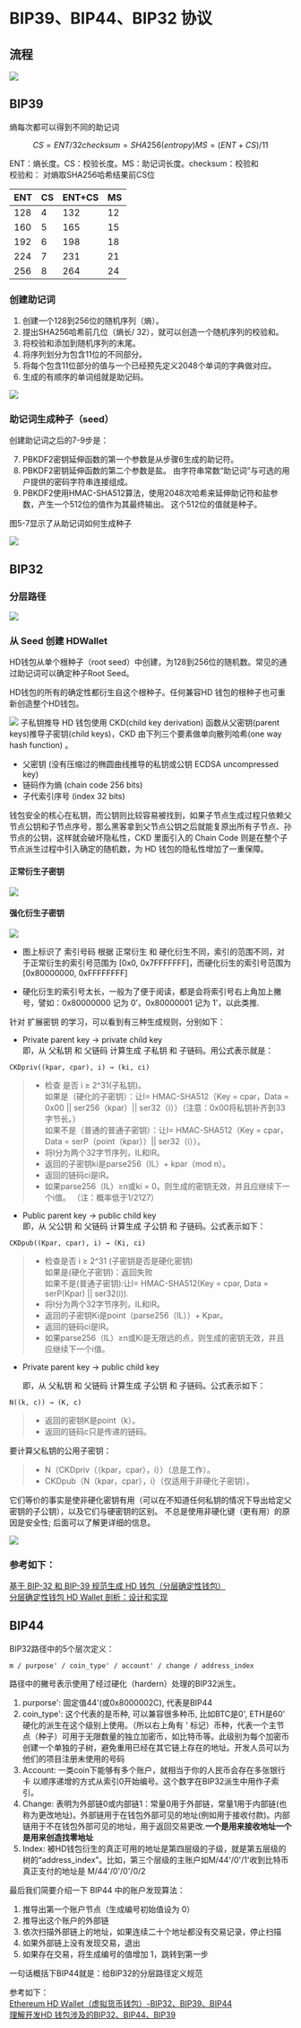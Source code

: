 # BIP39、BIP44、BIP32 协议
## 流程
<!-- <html>
<img src="http://assets.processon.com/chart_image/5d3c0a25e4b0d11c8912ddd6.png"/>
</html> -->
![](../../image/wallet/wallet-BIP.png)

## BIP39
熵每次都可以得到不同的助记词  

```math

CS = ENT /32 

checksum = SHA256(entropy)

MS = (ENT + CS) / 11 
```

ENT：熵长度。CS：校验长度。MS：助记词长度。checksum：校验和  
校验和： 对熵取SHA256哈希结果前CS位

|  ENT  | CS | ENT+CS |  MS  |
--------|----|--------|------|
|  128  |  4 |   132  |  12  |
|  160  |  5 |   165  |  15  |
|  192  |  6 |   198  |  18  |
|  224  |  7 |   231  |  21  |
|  256  |  8 |   264  |  24  |

### 创建助记词
1. 创建一个128到256位的随机序列（熵）。
2. 提出SHA256哈希前几位（熵长/ 32），就可以创造一个随机序列的校验和。
3. 将校验和添加到随机序列的末尾。
4. 将序列划分为包含11位的不同部分。
5. 将每个包含11位部分的值与一个已经预先定义2048个单词的字典做对应。
6. 生成的有顺序的单词组就是助记码。

<html>
<img src="https://camo.githubusercontent.com/206a23cb52a419ad9a99fb9e195efae3b0ddfe28/687474703a2f2f75706c6f61642d696d616765732e6a69616e7368752e696f2f75706c6f61645f696d616765732f313738353935392d626564343936323433646437353338392e706e673f696d6167654d6f6772322f6175746f2d6f7269656e742f7374726970253743696d61676556696577322f322f772f31323430"/>
</html>

### 助记词生成种子（seed）
创建助记词之后的7-9步是：

7. PBKDF2密钥延伸函数的第一个参数是从步骤6生成的助记符。
8. PBKDF2密钥延伸函数的第二个参数是盐。 由字符串常数“助记词”与可选的用户提供的密码字符串连接组成。
9. PBKDF2使用HMAC-SHA512算法，使用2048次哈希来延伸助记符和盐参数，产生一个512位的值作为其最终输出。 这个512位的值就是种子。

图5-7显示了从助记词如何生成种子 
<html>
<img src="https://camo.githubusercontent.com/bf862c1dddf3bea345b7b2ce053a917c8207ff58/687474703a2f2f75706c6f61642d696d616765732e6a69616e7368752e696f2f75706c6f61645f696d616765732f313738353935392d313535653630343138383837386233392e706e673f696d6167654d6f6772322f6175746f2d6f7269656e742f7374726970253743696d61676556696577322f322f772f31323430"/>
</html>


## BIP32
### 分层路径
<html>
<img src="https://raw.githubusercontent.com/bitcoin/bips/master/bip-0032/derivation.png"/>
</html>

### 从 Seed 创建 HDWallet

HD钱包从单个根种子（root seed）中创建，为128到256位的随机数。常见的通过助记词可以确定种子Root Seed。

HD钱包的所有的确定性都衍生自这个根种子。任何兼容HD 钱包的根种子也可重新创造整个HD钱包。
<html>
<img src="https://camo.githubusercontent.com/3b42f5e3d86302f09bfaa1ed6d20b08b6acbc036/687474703a2f2f75706c6f61642d696d616765732e6a69616e7368752e696f2f75706c6f61645f696d616765732f313738353935392d383338666234343435613164313739632e706e673f696d6167654d6f6772322f6175746f2d6f7269656e742f7374726970253743696d61676556696577322f322f772f31323430"/>
</html>
子私钥推导
HD 钱包使用 CKD(child key derivation) 函数从父密钥(parent keys)推导子密钥(child keys)，CKD 由下列三个要素做单向散列哈希(one way hash function) 。  

- 父密钥 (没有压缩过的椭圆曲线推导的私钥或公钥 ECDSA uncompressed key)
- 链码作为熵 (chain code 256 bits)
- 子代索引序号 (index 32 bits)  

钱包安全的核心在私钥，而公钥则比较容易被找到，如果子节点生成过程只依赖父节点公钥和子节点序号，那么黑客拿到父节点公钥之后就能复原出所有子节点、孙节点的公钥，这样就会破坏隐私性，CKD 里面引入的 Chain Code 则是在整个子节点派生过程中引入确定的随机数，为 HD 钱包的隐私性增加了一重保障。

#### 正常衍生子密钥
<html>
<img src="https://camo.githubusercontent.com/8e6fec24c6180b70c286f68545662e755ad11066/687474703a2f2f75706c6f61642d696d616765732e6a69616e7368752e696f2f75706c6f61645f696d616765732f313738353935392d313232346638663161636433383164342e706e673f696d6167654d6f6772322f6175746f2d6f7269656e742f7374726970253743696d61676556696577322f322f772f31323430"/>
</html>

#### 强化衍生子密钥
<html>
<img src="https://camo.githubusercontent.com/c72e819b4c1419fde00d25465e933766291b1bbe/687474703a2f2f75706c6f61642d696d616765732e6a69616e7368752e696f2f75706c6f61645f696d616765732f313738353935392d646130363336643433623335373965642e706e673f696d6167654d6f6772322f6175746f2d6f7269656e742f7374726970253743696d61676556696577322f322f772f31323430"/>
</html>

-  图上标识了 索引号码 根据 正常衍生 和 硬化衍生不同，索引的范围不同，对于正常衍生的索引号范围为 [0x0, 0x7FFFFFFF]，而硬化衍生的索引号范围为 [0x80000000, 0xFFFFFFFF]  

- 硬化衍生的索引号太长，一般为了便于阅读，都是会将索引号右上角加上撇号，譬如：0x80000000 记为 0’，0x80000001 记为 1’，以此类推.   


针对 扩展密钥 的学习，可以看到有三种生成规则，分别如下：


- Private parent key -> private child key  
  即，从 父私钥 和 父链码 计算生成 子私钥 和 子链码。用公式表示就是：
```
CKDpriv((kpar, cpar), i) → (ki, ci)
```
>- 检查 是否 i ≥ 2^31(子私钥)。   
如果是（硬化的子密钥）：让I= HMAC-SHA512（Key = cpar，Data = 0x00 || ser256（kpar）|| ser32（i））（注意：0x00将私钥补齐到33字节长。）  
如果不是（普通的普通子密钥）：让I= HMAC-SHA512（Key = cpar，Data = serP（point（kpar））|| ser32（i））。
>- 将I分为两个32字节序列，IL和IR。
>- 返回的子密钥ki是parse256（IL）+ kpar（mod n）。
>- 返回的链码ci是IR。
>- 如果parse256（IL）≥n或ki = 0，则生成的密钥无效，并且应继续下一个i值。 （注：概率低于1/2127）


- Public parent key -> public child key  
  即，从 父公钥 和 父链码 计算生成 子公钥 和 子链码。公式表示如下：

```
CKDpub((Kpar, cpar), i) → (Ki, ci)
```

>- 检查是否 i ≥ 2^31 (子密钥是否是硬化密钥)  
如果是(硬化子密钥)：返回失败  
如果不是(普通子密钥):让I= HMAC-SHA512(Key = cpar, Data = serP(Kpar) || ser32(i)).
>- 将I分为两个32字节序列，IL和IR。
>- 返回的子密钥Ki是point（parse256（IL））+ Kpar。
>- 返回的链码ci是IR。
>- 如果parse256（IL）≥n或Ki是无限远的点，则生成的密钥无效，并且应继续下一个i值。
- Private parent key -> public child key  

  即，从 父私钥 和 父链码 计算生成 子公钥 和 子链码。公式表示如下：

```
N((k, c)) → (K, c)
```
>- 返回的密钥K是point（k）。
>- 返回的链码c只是传递的链码。

要计算父私钥的公用子密钥：

>- N（CKDpriv（（kpar，cpar），i））（总是工作）。
>- CKDpub（N（kpar，cpar），i）（仅适用于非硬化子密钥）。

它们等价的事实是使非硬化密钥有用（可以在不知道任何私钥的情况下导出给定父密钥的子公钥），以及它们与硬密钥的区别。 不总是使用非硬化键（更有用）的原因是安全性; 后面可以了解更详细的信息。  




<html>
<img src="https://stevenocean.github.io/2018/09/23/generate-hd-wallet-by-bip39/generate-hd-wallet.jpg"/>
</html>

### 参考如下：
[基于 BIP-32 和 BIP-39 规范生成 HD 钱包（分层确定性钱包）](https://stevenocean.github.io/2018/09/23/generate-hd-wallet-by-bip39.html)  
[分层确定性钱包 HD Wallet 剖析：设计和实现](https://www.arcblock.io/zh/post/2018/12/01/hd-wallets-design-and-implementation)

## BIP44
BIP32路径中的5个层次定义：
```
m / purpose' / coin_type' / account' / change / address_index
```
路径中的撇号表示使用了经过硬化（hardern）处理的BIP32派生。

1. purporse': 固定值44'(或0x8000002C), 代表是BIP44  
2. coin_type': 这个代表的是币种, 可以兼容很多种币, 比如BTC是0', ETH是60'  
硬化的派生在这个级别上使用。（所以右上角有 ' 标记）币种，代表一个主节点（种子）可用于无限数量的独立加密币，如比特币等。此级别为每个加密币创建一个单独的子树，避免重用已经在其它链上存在的地址。开发人员可以为他们的项目注册未使用的号码
3. Account:   一类coin下能够有多个账户，就相当于你的人民币会存在多张银行卡    以顺序递增的方式从索引0开始编号。这个数字在BIP32派生中用作子索引。
4. Change: 表明为外部链0或内部链1：常量0用于外部链，常量1用于内部链(也称为更改地址)。外部链用于在钱包外部可见的地址(例如用于接收付款)。内部链用于不在钱包外部可见的地址，用于返回交易更改.**一个是用来接收地址一个是用来创造找零地址**
5. Index:  被HD钱包衍生的真正可用的地址是第四层级的子级，就是第五层级的树的“address_index”。比如，第三个层级的主账户如M/44'/0'/1'收到比特币真正支付的地址是 M/44'/0'/0'/0/2 

最后我们简要介绍一下 BIP44 中的账户发现算法：

1. 推导出第一个账户节点（生成编号初始值设为 0）
2. 推导出这个账户的外部链
3. 依次扫描外部链上的地址，如果连续二十个地址都没有交易记录，停止扫描
4. 如果外部链上没有发现交易，退出
5. 如果存在交易，将生成编号的值增加 1，跳转到第一步

一句话概括下BIP44就是：给BIP32的分层路径定义规范  

参考如下：  
[Ethereum HD Ｗallet（虚拟货币钱包）-BIP32、BIP39、BIP44](https://www.cnblogs.com/wanghui-garcia/p/9970735.html)  
[理解开发HD 钱包涉及的BIP32、BIP44、BIP39](https://learnblockchain.cn/2018/09/28/hdwallet/)